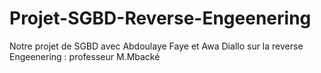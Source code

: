 # Projet-SGBD-Reverse-Engeenering
Notre projet de SGBD avec Abdoulaye Faye et Awa Diallo sur la reverse Engeenering : professeur M.Mbacké
